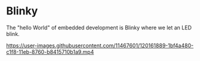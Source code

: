 # Blinky

The "hello World" of embedded development is Blinky where we let an LED blink. 


https://user-images.githubusercontent.com/11467601/120161889-1bf4a480-c1f8-11eb-8760-b8415710b1a9.mp4

